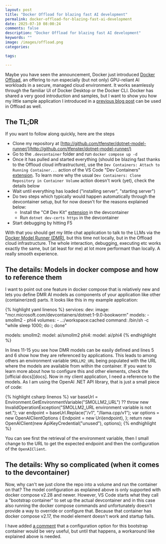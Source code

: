```yaml
---
layout: post
title: "Docker Offload for blazing fast AI development"
permalink: docker-offload-for-blazing-fast-ai-development
date: 2025-07-10 08:00:24
comments: false
description: "Docker Offload for blazing fast AI development"
keywords: ""
image: /images/offload.png
categories:

tags:

---
```


Maybe you have seen the announcement, Docker just introduced [Docker Offload][offload], an offering to run especially (but not only) GPU-reliant AI workloads in a secure, managed cloud environment. It works seamlessly through the familiar UI of Docker Desktop or the Docker CLI. Docker has shared a very good introduction and samples, but I want to show you how my little sample application I introduced in a [previous blog post][prev] can be used in Offload as well.

## The TL;DR

If you want to follow along quickly, here are the steps

- Clone my repository at [http://github.com/tfenster/dotnet-model-runner/](http://github.com/tfenster/dotnet-model-runner/)
- Go to the `.devcontainer` folder and run `docker compose up -d`
- Once it has pulled and started everything (should be blazing fast thanks to the Offloud cloud inftrastructure), use the `Dev Containers: Attach to Running Container...` action of the VS Code "Dev Containers" [extension][devc]. To learn more why the usual `Dev Containers: Clone Repository in Container Volume` action doesn't work (yet), check the details below
- Wait until everything has loaded ("installing server", "starting server")
- Do two steps which typically would happen automatically through the devcontainer setup, but for now doesn't for the reasons explained below:
  - Install the "C# Dev Kit" [extension][devk] in the devcontainer
  - Run `dotnet dev-certs https` in the devcontainer
- Start debugging by hitting F5

With that you should get my little chat application to talk to the LLMs via the [Docker Model Runner (DMR)][dmr], but this time not locally, but in the Offload cloud infrastructure. The whole interaction, debugging, executing etc works exactly the same, but (at least for me) at lot more performant than locally. A really smooth experience.

## The details: Models in docker compose and how to reference them

I want to point out one feature in docker compose that is relatively new and lets you define DMR AI models as components of your application like other (containerized) parts. It looks like this in my example application:

{% highlight yaml linenos %}
services:
  dev:
    image: "mcr.microsoft.com/devcontainers/dotnet:1-9.0-bookworm"
    models:
      - smollm2
      - phi4
    volumes:
      - ..:/workspace:cached
    command: /bin/sh -c "while sleep 1000; do :; done"

models:
  smollm2:
    model: ai/smollm2
  phi4:
    model: ai/phi4
{% endhighlight %}

In lines 11-15 you see how DMR models can be easily defined and lines 5 and 6 show how they are referenced by applications. This leads to among others an environment variable `SMOLLM2_URL` being populated with the URL where the models are available from within the container. If you want to learn more about how to configure this and other elements, check the [official docs][docs]. Now in my client application, I need a reference to the models. As I am using the OpenAI .NET API library, that is just a small piece of code:

{% highlight csharp linenos %}
var baseUrl = Environment.GetEnvironmentVariable("SMOLLM2_URL")
    ?? throw new InvalidOperationException("SMOLLM2_URL environment variable is not set.");
var endpoint = baseUrl.Replace("/v1", "/llama.cpp/v1");
var options = new OpenAIClientOptions
{
    Endpoint = new Uri(endpoint),
};
return new OpenAIClient(new ApiKeyCredential("unused"), options);
{% endhighlight %}

You can see first the retrieval of the environment variable, then I small change to the URL to get the expected endpoint and then the configuration of the `OpenAIClient`.

## The details: Why so complicated (when it comes to the devcontainer)

Now, why can't we just clone the repo into a volume and run the container on that? The model configuration as explained above is only supported with docker compose v2.28 and newer. However, VS Code starts what they call a "bootstrap container" to set up the actual devcontainer and in this case also running the docker compose commands and unfortunately doesn't provide a way to override or configure that. Because that container has docker compose v2.17, the model element doesn't work and startup fails.

I have added [a comment][comment] that a configuration option for this bootstrap container would be very useful, but until that happens, a workaround like explained above is needed.

[offload]: https://www.docker.com/products/docker-offload/
[prev]: /docker-ai-models-are-available-on-windows-laptops-now
[devc]: https://marketplace.visualstudio.com/items?itemName=ms-vscode-remote.remote-containers
[devk]: https://marketplace.visualstudio.com/items?itemName=ms-dotnettools.csdevkit
[dmr]: https://docs.docker.com/ai/model-runner/
[comment]: https://github.com/microsoft/vscode-remote-release/issues/8102#issuecomment-3054282845